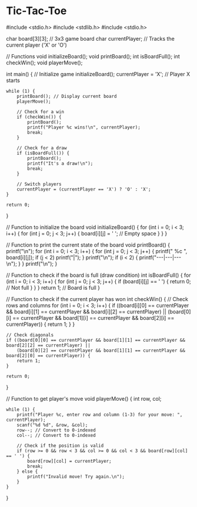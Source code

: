 # Tic-Tac-Toe
#include <stdio.h>
#include <stdlib.h>
#include <stdio.h>

char board[3][3];  // 3x3 game board
char currentPlayer; // Tracks the current player ('X' or 'O')

// Functions
void initializeBoard();
void printBoard();
int isBoardFull();
int checkWin();
void playerMove();

int main() {
    // Initialize game
    initializeBoard();
    currentPlayer = 'X'; // Player X starts

    while (1) {
        printBoard(); // Display current board
        playerMove();  

        // Check for a win
        if (checkWin()) {
            printBoard();
            printf("Player %c wins!\n", currentPlayer);
            break;
        }

        // Check for a draw
        if (isBoardFull()) {
            printBoard();
            printf("It's a draw!\n");
            break;
        }

        // Switch players
        currentPlayer = (currentPlayer == 'X') ? 'O' : 'X';
    }

    return 0;
}

// Function to initialize the board
void initializeBoard() {
    for (int i = 0; i < 3; i++) {
        for (int j = 0; j < 3; j++) {
            board[i][j] = ' '; // Empty space
        }
    }
}

// Function to print the current state of the board
void printBoard() {
    printf("\n");
    for (int i = 0; i < 3; i++) {
        for (int j = 0; j < 3; j++) {
            printf(" %c ", board[i][j]);
            if (j < 2) printf("|");
        }
        printf("\n");
        if (i < 2) {
            printf("---|---|---\n");
        }
    }
    printf("\n");
}

// Function to check if the board is full (draw condition)
int isBoardFull() {
    for (int i = 0; i < 3; i++) {
        for (int j = 0; j < 3; j++) {
            if (board[i][j] == ' ') {
                return 0; // Not full
            }
        }
    }
    return 1; // Board is full
}

// Function to check if the current player has won
int checkWin() {
    // Check rows and columns
    for (int i = 0; i < 3; i++) {
        if ((board[i][0] == currentPlayer && board[i][1] == currentPlayer && board[i][2] == currentPlayer) ||
            (board[0][i] == currentPlayer && board[1][i] == currentPlayer && board[2][i] == currentPlayer)) {
            return 1;
        }
    }

    // Check diagonals
    if ((board[0][0] == currentPlayer && board[1][1] == currentPlayer && board[2][2] == currentPlayer) ||
        (board[0][2] == currentPlayer && board[1][1] == currentPlayer && board[2][0] == currentPlayer)) {
        return 1;
    }

    return 0;
}

// Function to get player's move
void playerMove() {
    int row, col;

    while (1) {
        printf("Player %c, enter row and column (1-3) for your move: ", currentPlayer);
        scanf("%d %d", &row, &col);
        row--; // Convert to 0-indexed
        col--; // Convert to 0-indexed

        // Check if the position is valid
        if (row >= 0 && row < 3 && col >= 0 && col < 3 && board[row][col] == ' ') {
            board[row][col] = currentPlayer;
            break;
        } else {
            printf("Invalid move! Try again.\n");
        }
    }
}
